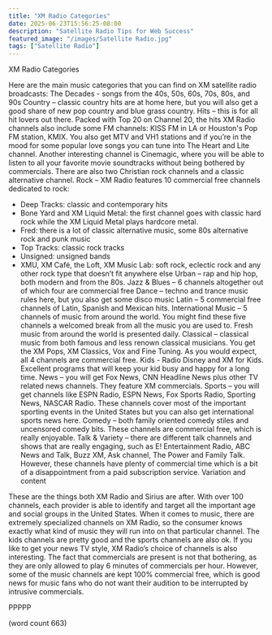 ```yaml
---
title: "XM Radio Categories"
date: 2025-06-23T15:56:25-08:00
description: "Satellite Radio Tips for Web Success"
featured_image: "/images/Satellite Radio.jpg"
tags: ["Satellite Radio"]
---
```


XM Radio Categories

Here are the main music categories that you can find on XM satellite radio broadcasts:
The Decades - songs from the 40s, 50s, 60s, 70s, 80s, and 90s
Country – classic country hits are at home here, but you will also get a good share of new pop country and blue grass country. 
Hits – this is for all hit lovers out there. Packed with Top 20 on Channel 20, the hits XM Radio channels also include some FM channels: KISS FM in LA or Houston's Pop FM station, KMIX. You also get MTV and VH1 stations and if you’re in the mood for some popular love songs you can tune into The Heart and Lite channel. Another interesting channel is Cinemagic, where you will be able to listen to all your favorite movie soundtracks without being bothered by commercials. There are also two Christian rock channels and a classic alternative channel. 
Rock – XM Radio features 10 commercial free channels dedicated to rock:
* Deep Tracks: classic and contemporary hits 
* Bone Yard and XM Liquid Metal: the first channel goes with classic hard rock while the XM Liquid Metal plays hardcore metal. 
* Fred: there is a lot of classic alternative music, some 80s alternative rock and punk music
* Top Tracks: classic rock tracks
* Unsigned: unsigned bands 
* XMU, XM Café, the Loft, XM Music Lab: soft rock, eclectic rock and any other rock type that doesn’t fit anywhere else
Urban – rap and hip hop, both modern and from the 80s.
Jazz & Blues – 6 channels altogether out of which four are commercial free
Dance – techno and trance music rules here, but you also get some disco music
Latin – 5 commercial free channels of Latin, Spanish and Mexican hits.
International Music – 5 channels of music from around the world. You might find these five channels a welcomed break from all the music you are used to. Fresh music from around the world is presented daily. 
Classical – classical music from both famous and less renown classical musicians. You get the XM Pops, XM Classics, Vox and Fine Tuning. As you would expect, all 4 channels are commercial free. 
Kids - Radio Disney and XM for Kids. Excellent programs that will keep your kid busy and happy for a long time. 
News – you will get Fox News, CNN Headline News plus other TV related news channels. They feature XM commercials. 
Sports – you will get channels like ESPN Radio, ESPN News, Fox Sports Radio, Sporting News, NASCAR Radio. These channels cover most of the important sporting events in the United States but you can also get international sports news here. 
Comedy – both family oriented comedy stiles and uncensored comedy bits. These channels are commercial free, which is really enjoyable. 
Talk & Variety – there are different talk channels and shows that are really engaging, such as E! Entertainment Radio, ABC News and Talk, Buzz XM, Ask channel, The Power and Family Talk. However, these channels have plenty of commercial time which is a bit of a disappointment from a paid subscription service. 
Variation and content

These are the things both XM Radio and Sirius are after. With over 100 channels, each provider is able to identify and target all the important age and social groups in the United States. When it comes to music, there are extremely specialized channels on XM Radio, so the consumer knows exactly what kind of music they will run into on that particular channel. The kids channels are pretty good and the sports channels are also ok. If you like to get your news TV style, XM Radio’s choice of channels is also interesting. The fact that commercials are present is not that bothering, as they are only allowed to play 6 minutes of commercials per hour. However, some of the music channels are kept 100% commercial free, which is good news for music fans who do not want their audition to be interrupted by intrusive commercials. 

PPPPP

(word count 663)

